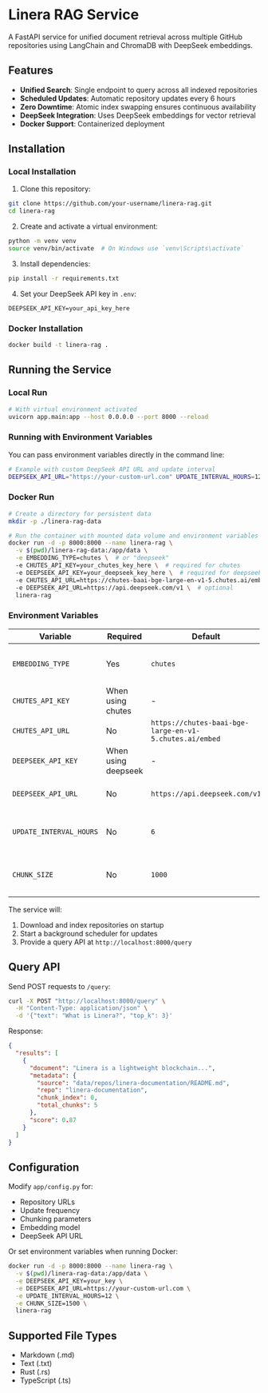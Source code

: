 # Linera RAG Service

A FastAPI service for unified document retrieval across multiple GitHub repositories using LangChain and ChromaDB with DeepSeek embeddings.

## Features

- **Unified Search**: Single endpoint to query across all indexed repositories
- **Scheduled Updates**: Automatic repository updates every 6 hours
- **Zero Downtime**: Atomic index swapping ensures continuous availability
- **DeepSeek Integration**: Uses DeepSeek embeddings for vector retrieval
- **Docker Support**: Containerized deployment

## Installation

### Local Installation
1. Clone this repository:
```bash
git clone https://github.com/your-username/linera-rag.git
cd linera-rag
```

2. Create and activate a virtual environment:
```bash
python -m venv venv
source venv/bin/activate  # On Windows use `venv\Scripts\activate`
```

3. Install dependencies:
```bash
pip install -r requirements.txt
```

4. Set your DeepSeek API key in `.env`:
```env
DEEPSEEK_API_KEY=your_api_key_here
```

### Docker Installation
```bash
docker build -t linera-rag .
```

## Running the Service

### Local Run
```bash
# With virtual environment activated
uvicorn app.main:app --host 0.0.0.0 --port 8000 --reload
```

### Running with Environment Variables
You can pass environment variables directly in the command line:
```bash
# Example with custom DeepSeek API URL and update interval
DEEPSEEK_API_URL="https://your-custom-url.com" UPDATE_INTERVAL_HOURS=12 uvicorn app.main:app --host 0.0.0.0 --port 8000 --reload
```

### Docker Run
```bash
# Create a directory for persistent data
mkdir -p ./linera-rag-data

# Run the container with mounted data volume and environment variables
docker run -d -p 8000:8000 --name linera-rag \
  -v $(pwd)/linera-rag-data:/app/data \
  -e EMBEDDING_TYPE=chutes \  # or "deepseek"
  -e CHUTES_API_KEY=your_chutes_key_here \  # required for chutes
  -e DEEPSEEK_API_KEY=your_deepseek_key_here \  # required for deepseek
  -e CHUTES_API_URL=https://chutes-baai-bge-large-en-v1-5.chutes.ai/embed \  # optional
  -e DEEPSEEK_API_URL=https://api.deepseek.com/v1 \  # optional
  linera-rag
```

### Environment Variables

| Variable | Required | Default | Description |
|----------|----------|---------|-------------|
| `EMBEDDING_TYPE` | Yes | `chutes` | Embedding provider: `chutes` or `deepseek` |
| `CHUTES_API_KEY` | When using chutes | - | Your Chutes API key |
| `CHUTES_API_URL` | No | `https://chutes-baai-bge-large-en-v1-5.chutes.ai/embed` | Chutes API endpoint |
| `DEEPSEEK_API_KEY` | When using deepseek | - | Your DeepSeek API key |
| `DEEPSEEK_API_URL` | No | `https://api.deepseek.com/v1` | DeepSeek API endpoint |
| `UPDATE_INTERVAL_HOURS` | No | `6` | Repository update frequency (hours) |
| `CHUNK_SIZE` | No | `1000` | Document chunk size for processing |

The service will:
1. Download and index repositories on startup
2. Start a background scheduler for updates
3. Provide a query API at `http://localhost:8000/query`

## Query API

Send POST requests to `/query`:
```bash
curl -X POST "http://localhost:8000/query" \
  -H "Content-Type: application/json" \
  -d '{"text": "What is Linera?", "top_k": 3}'
```

Response:
```json
{
  "results": [
    {
      "document": "Linera is a lightweight blockchain...",
      "metadata": {
        "source": "data/repos/linera-documentation/README.md",
        "repo": "linera-documentation",
        "chunk_index": 0,
        "total_chunks": 5
      },
      "score": 0.87
    }
  ]
}
```

## Configuration

Modify `app/config.py` for:
- Repository URLs
- Update frequency
- Chunking parameters
- Embedding model
- DeepSeek API URL

Or set environment variables when running Docker:
```bash
docker run -d -p 8000:8000 --name linera-rag \
  -v $(pwd)/linera-rag-data:/app/data \
  -e DEEPSEEK_API_KEY=your_key \
  -e DEEPSEEK_API_URL=https://your-custom-url.com \
  -e UPDATE_INTERVAL_HOURS=12 \
  -e CHUNK_SIZE=1500 \
  linera-rag
```

## Supported File Types
- Markdown (.md)
- Text (.txt)
- Rust (.rs)
- TypeScript (.ts)